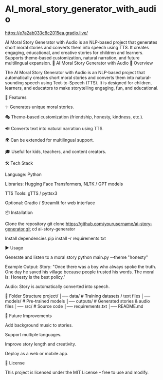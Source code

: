 # AI_moral_story_generator_with_audio

https://e7a2ab033c8c2015ea.gradio.live/

AI Moral Story Generator with Audio is an NLP-based project that generates short moral stories and converts them into speech using TTS. It creates engaging, educational, and creative stories for children and learners. Supports theme-based customization, natural narration, and future multilingual expansion. 📖 AI Moral Story Generator with Audio 📌 Overview

The AI Moral Story Generator with Audio is an NLP-based project that automatically creates short moral stories and converts them into natural-sounding speech using Text-to-Speech (TTS). It is designed for children, learners, and educators to make storytelling engaging, fun, and educational.

🚀 Features

✨ Generates unique moral stories.

🎭 Theme-based customization (friendship, honesty, kindness, etc.).

🔊 Converts text into natural narration using TTS.

🌍 Can be extended for multilingual support.

🎓 Useful for kids, teachers, and content creators.

🛠️ Tech Stack

Language: Python

Libraries: Hugging Face Transformers, NLTK / GPT models

TTS Tools: gTTS / pyttsx3

Optional: Gradio / Streamlit for web interface

📦 Installation

Clone the repository
git clone https://github.com/yourusername/ai-story-generator.git cd ai-story-generator

Install dependencies
pip install -r requirements.txt

▶️ Usage

Generate and listen to a moral story
python main.py --theme "honesty"

Example Output: Story: "Once there was a boy who always spoke the truth. One day he saved his village because people trusted his words. The moral is: Honesty is the best policy."

Audio: Story is automatically converted into speech.

📂 Folder Structure project/ │── data/ # Training datasets / text files │── models/ # Pre-trained models │── outputs/ # Generated stories & audio files │── src/ # Source code │── requirements.txt │── README.md

🔮 Future Improvements

Add background music to stories.

Support multiple languages.

Improve story length and creativity.

Deploy as a web or mobile app.

📜 License

This project is licensed under the MIT License – free to use and modify.
